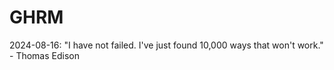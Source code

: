 # GHRM

2024-08-16: "I have not failed. I've just found 10,000 ways that won't work." - Thomas Edison